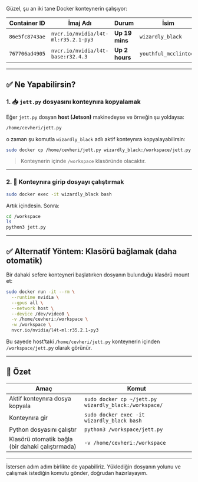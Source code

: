 Güzel, şu an iki tane Docker konteynerin çalışıyor:

| Container ID   | İmaj Adı                            | Durum          | İsim                  |
| -------------- | ----------------------------------- | -------------- | --------------------- |
| `86e5fc8743ae` | `nvcr.io/nvidia/l4t-ml:r35.2.1-py3` | **Up 19 mins** | `wizardly_black`      |
| `767706ad4905` | `nvcr.io/nvidia/l4t-base:r32.4.3`   | **Up 2 hours** | `youthful_mcclintock` |

---

## ✅ Ne Yapabilirsin?

### 1. 📥 `jett.py` dosyasını konteynıra kopyalamak

Eğer `jett.py` dosyan **host (Jetson)** makinedeyse ve örneğin şu yoldaysa:

```bash
/home/cevheri/jett.py
```

o zaman şu komutla `wizardly_black` adlı aktif konteynıra kopyalayabilirsin:

```bash
sudo docker cp /home/cevheri/jett.py wizardly_black:/workspace/jett.py
```

> Konteynerin içinde `/workspace` klasöründe olacaktır.

---

### 2. 🔧 Konteynıra girip dosyayı çalıştırmak

```bash
sudo docker exec -it wizardly_black bash
```

Artık içindesin. Sonra:

```bash
cd /workspace
ls
python3 jett.py
```

---

## ✅ Alternatif Yöntem: Klasörü bağlamak (daha otomatik)

Bir dahaki sefere konteyneri başlatırken dosyanın bulunduğu klasörü mount et:

```bash
sudo docker run -it --rm \
  --runtime nvidia \
  --gpus all \
  --network host \
  --device /dev/video0 \
  -v /home/cevheri:/workspace \
  -w /workspace \
  nvcr.io/nvidia/l4t-ml:r35.2.1-py3
```

Bu sayede host'taki `/home/cevheri/jett.py` konteynerin içinden `/workspace/jett.py` olarak görünür.

---

## 🔄 Özet

| Amaç                                             | Komut                                                 |
| ------------------------------------------------ | ----------------------------------------------------- |
| Aktif konteynıra dosya kopyala                   | `sudo docker cp ~/jett.py wizardly_black:/workspace/` |
| Konteynıra gir                                   | `sudo docker exec -it wizardly_black bash`            |
| Python dosyasını çalıştır                        | `python3 /workspace/jett.py`                          |
| Klasörü otomatik bağla (bir dahaki çalıştırmada) | `-v /home/cevheri:/workspace`                         |

---

İstersen adım adım birlikte de yapabiliriz. Yüklediğin dosyanın yolunu ve çalışmak istediğin komutu gönder, doğrudan hazırlayayım.
